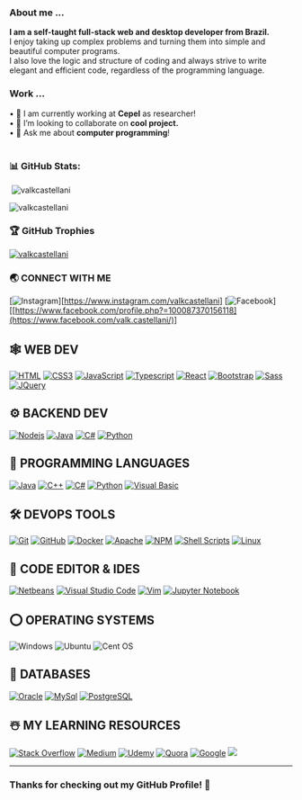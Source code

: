 ### About me ...
<b>I am a self-taught full-stack web and desktop developer from Brazil.</b>
<br/>I enjoy taking up complex problems and turning them into simple and beautiful computer programs. 
<br/>I also love the logic and structure of coding and always strive to write elegant and efficient code, regardless of the programming language.
<br />

### Work ...
• 🔭 I am currently working at <b>Cepel</b> as researcher!<br/>
• 👯 I’m looking to collaborate on <b>cool project.</b><br/>
• 💬 Ask me about <b>computer programming</b>!<br />
<br />

### 📊 GitHub Stats:
<p>&nbsp;<img align="center" src="https://github-readme-stats.vercel.app/api?username=valkcastellani&show_icons=true&locale=pt-BR" alt="valkcastellani" /></p>
<p><img align="center" src="https://github-readme-streak-stats.herokuapp.com/?user=valkcastellani&" alt="valkcastellani" /></p>

### 🏆 GitHub Trophies
<p align="left"> <a href="https://github.com/ryo-ma/github-profile-trophy"><img src="https://github-profile-trophy.vercel.app/?username=valkcastellani" alt="valkcastellani" /></a> </p>

### 🌏 **CONNECT WITH ME**
[![Instagram](https://img.shields.io/badge/Instagram-E4405F?style=for-the-badge&logo=instagram&logoColor=white "Instagram")][https://www.instagram.com/valkcastellani]
[![Facebook](https://img.shields.io/badge/Facebook-%231877F2.svg?style=for-the-badge&logo=Facebook&logoColor=white "Facebook")][[https://www.facebook.com/profile.php?=100087370156118](https://www.facebook.com/valk.castellani/)]

## 🕸️ **WEB DEV**
[![HTML](https://img.shields.io/badge/HTML5-E34F26?style=for-the-badge&logo=html5&logoColor=white "HTML")][repo]
[![CSS3](https://img.shields.io/badge/CSS3-1572B6?style=for-the-badge&logo=css3&logoColor=white "CSS")][repo]
[![JavaScript](https://img.shields.io/badge/JavaScript-F7DF1E?style=for-the-badge&logo=javascript&logoColor=black "JavaScript")][repo]
[![Typescript](https://img.shields.io/badge/TypeScript-007ACC?style=for-the-badge&logo=typescript&logoColor=white "Typescript")][repo]
[![React](https://img.shields.io/badge/React-20232A?style=for-the-badge&logo=react&logoColor=61DAFB "React")][repo]
[![Bootstrap](https://img.shields.io/badge/Bootstrap-563D7C?style=for-the-badge&logo=bootstrap&logoColor=white "Bootstrap")][repo]
[![Sass](https://img.shields.io/badge/Sass-CC6699?style=for-the-badge&logo=sass&logoColor=white "SASS")][repo]
[![JQuery](https://img.shields.io/badge/jQuery-0769AD?style=for-the-badge&logo=jquery&logoColor=white "JQuery")][repo]

## ⚙️ **BACKEND DEV**
[![](https://img.shields.io/badge/Node.js-43853D?style=for-the-badge&logo=node.js&logoColor=white "Nodejs")][repo]
[![Java](https://img.shields.io/badge/java-404D59.svg?style=for-the-badge&logo=java&logoColor=white "Java")][repo]
[![C#](https://img.shields.io/badge/c%23-black?style=for-the-badge&logo=c%23&badgeColor=010101 "C#")][repo]
[![Python](https://img.shields.io/badge/python-3670A0?style=for-the-badge&logo=python&logoColor=ffdd54 "Python")][repo]

## 🎯 **PROGRAMMING LANGUAGES**
[![Java](https://img.shields.io/badge/java-404D59.svg?style=for-the-badge&logo=java&logoColor=white "Java")][repo]
[![C++](https://img.shields.io/badge/c++-%2300599C.svg?style=for-the-badge&logo=c%2B%2B&logoColor=white "C++")][repo]
[![C#](https://img.shields.io/badge/c%23-%23239120.svg?style=for-the-badge&logo=c-sharp&logoColor=white "C#")][repo]
[![Python](https://img.shields.io/badge/python-3670A0?style=for-the-badge&logo=python&logoColor=ffdd54 "Python")][repo]
[![Visual Basic](https://img.shields.io/badge/visualbasic-%230175C2.svg?style=for-the-badge&logo=visualbasic&logoColor=white "Visual Basic")][repo]

## 🛠️ **DEVOPS TOOLS**
[![Git](https://img.shields.io/badge/git-%23F05033.svg?style=for-the-badge&logo=git&logoColor=white "Git")][repo]
[![GitHub](https://img.shields.io/badge/github-%23121011.svg?style=for-the-badge&logo=github&logoColor=white "GitHub")][repo]
[![Docker](https://img.shields.io/badge/docker-%230db7ed.svg?style=for-the-badge&logo=docker&logoColor=white)][repo]
[![Apache](https://img.shields.io/badge/apache-%23D42029.svg?style=for-the-badge&logo=apache&logoColor=white "Apache")][repo]
[![NPM](https://img.shields.io/badge/NPM-%23000000.svg?style=for-the-badge&logo=npm&logoColor=white "Npm")][repo]
[![Shell Scripts](https://img.shields.io/badge/Shell_Script-121011?style=for-the-badge&logo=gnu-bash&logoColor=white)][repo]
[![Linux](https://img.shields.io/badge/Linux-FCC624?style=for-the-badge&logo=linux&logoColor=black "Linux")][repo]

<!--## ☁️ **CLOUDS**
[![Google Cloud](https://img.shields.io/badge/GoogleCloud-%234285F4.svg?style=for-the-badge&logo=google-cloud&logoColor=white "Google Cloud")][repo]
[![AWS](https://img.shields.io/badge/Amazon-_AWS-FF9900?style=for-the-badge&logo=amazon-aws&logoColor=white "AWS")][repo]
[![Heroku](https://img.shields.io/badge/heroku-%23430098.svg?style=for-the-badge&logo=heroku&logoColor=white "Heroku")][repo]
[![Netlify](https://img.shields.io/badge/netlify-%23000000.svg?style=for-the-badge&logo=netlify&logoColor=#00C7B7 "Netlify")][repo]
[![Vercel](https://img.shields.io/badge/vercel-%23000000.svg?style=for-the-badge&logo=vercel&logoColor=white "Vercel")][repo]
[![Firebase](https://img.shields.io/badge/firebase-%23039BE5.svg?style=for-the-badge&logo=firebase "Firebase")][repo]-->

## 📄 **CODE EDITOR & IDES**
[![Netbeans](https://img.shields.io/badge/netbeans-3DDC84.svg?style=for-the-badge&logo=netbeans&logoColor=white)][repo]
[![Visual Studio Code](https://img.shields.io/badge/VS%20Code-0078d7.svg?style=for-the-badge&logo=visual-studio-code&logoColor=white "Visual Studio Code")][repo]
[![Vim](https://img.shields.io/badge/VIM-%2311AB00.svg?style=for-the-badge&logo=vim&logoColor=white)][repo]
[![Jupyter Notebook](https://img.shields.io/badge/jupyter-%23FA0F00.svg?style=for-the-badge&logo=jupyter&logoColor=white)][repo]

## ⭕ **OPERATING SYSTEMS**
![Windows](https://img.shields.io/badge/Windows-0078D6?style=for-the-badge&logo=windows&logoColor=white)
![Ubuntu](https://img.shields.io/badge/Ubuntu-E95420?style=for-the-badge&logo=ubuntu&logoColor=white)
![Cent OS](https://img.shields.io/badge/cent%20os-002260?style=for-the-badge&logo=centos&logoColor=F0F0F0)

## 📅 **DATABASES**
[![Oracle](https://img.shields.io/badge/Oracle-4EA94B?style=for-the-badge&logo=oracle&logoColor=white "Oracle")][repo]
[![MySql](https://img.shields.io/badge/MySQL-00000F?style=for-the-badge&logo=mysql&logoColor=white "MySql")][repo]
[![PostgreSQL](https://img.shields.io/badge/PostgreSQL-%23DD0031.svg?style=for-the-badge&logo=postgresql&logoColor=white "PostgreSQL")][repo]

## ☃️ **MY LEARNING RESOURCES**

[![Stack Overflow](https://img.shields.io/badge/-Stackoverflow-FE7A16?style=for-the-badge&logo=stack-overflow&logoColor=white)][sof]
[![Medium](https://img.shields.io/badge/Medium-12100E?style=for-the-badge&logo=medium&logoColor=white)][medium]
[![Udemy](https://img.shields.io/badge/Udemy-A435F0?style=for-the-badge&logo=Udemy&logoColor=white)][udemy]
[![Quora](https://img.shields.io/badge/Quora-%23B92B27.svg?style=for-the-badge&logo=Quora&logoColor=white)][quora]
[![Google](https://img.shields.io/badge/google-4285F4?style=for-the-badge&logo=google&logoColor=white)][google]
[![](https://img.shields.io/badge/GitHub-100000?style=for-the-badge&logo=github&logoColor=white)][github]

[medium]: https://medium.com/
[github]: https://github.com/
[google]: https://www.google.com
[mdn]: https://developer.mozilla.org/en-US/
[wiki]: https://en.wikipedia.org/wiki/Main_Page
[quora]: https://www.quora.com/
[doc]: https://www.digitalocean.com/community
[udemy]: https://www.udemy.com/
[gog]: https://www.geeksforgeeks.org/
[fcc]: https://www.freecodecamp.org/
[sof]: https://stackoverflow.com/
[repo]: https://github.com/valkcastellani?tab=repositories

<hr />

### **Thanks for checking out my GitHub Profile!** 🙏
